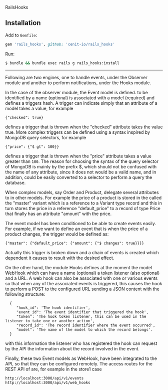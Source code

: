 RailsHooks

## Installation

Add to `Gemfile`:
```ruby
gem 'rails_hooks', github: 'cenit-io/rails_hooks'
```

Run:
```sh
$ bundle && bundle exec rails g rails_hooks:install
```

-----------------

Following are two engines, one to handle events, under the Observer
module and another to perform notifications, under the Hooks module.

In the case of the observer module, the Event model is defined.
to be identified by a name (optional) is associated with a model
(required) and defines a triggers hash. A trigger can indicate
simply that an attribute of a model takes a value, for example

    {"checked": true}

defines a trigger that is thrown when the "checked" attribute takes the
value true. More complex triggers can be defined using a
syntax inspired by MongoDB query selectors, for example

    {"price": {"$ gt": 100}}

defines a trigger that is thrown when the "price" attribute takes a
value greater than `100`. The reason for choosing the syntax of
the query selector of MongoDB is mainly by the prefix $,
which should not be confused with the name of any attribute, since it does not
would be a valid name, and in addition, could be easily converted to a selector
to perform a query the database.

When complex models, say Order and Product, delegate
several attributes to in other models. For example the price of a
product is stored in the  called the "master" variant which is
a reference to a Variant type record and this in turn stores the
price in a reference "default_price" to a record of type Price that
finally has an attribute "amount" with the price.

The event model has been conditioned to be able to create
events easily. For example, if we want to define an event that is
when the price of a product changes, the trigger
would be defined as:

    {"master": {"default_price": {"amount": {"$ changes": true}}}}

Actually this trigger is broken down and a chain of events is created
which dependent it causes to result with the desired effect.

On the other hand, the module Hooks defines at the moment the model WebHook
which can have a name (optional) a token listener (also
optional) and a URL. A web hook can also be associated with one or
various events so that when any of the associated events
is triggered, this causes the hook to perform a POST to the configured URL
sending a JSON content with the following structure:

```
  {
     "hook_id": 'The hook identifier',
     "event_id": 'The event identifier that triggered the hook',
     "token": 'The hook token listener, this can be used in the listener to take one or another action',
     "record_id": 'The record identifier where the event occurred',
     "model": 'The name of the model to which the record belongs'.
  }
```

with this information the listener who has registered the hook can
request by the API the information about the record
involved in the event.

Finally, these two Event models as WebHook, have been integrated
to the API, so that they can be configured remotely. The
access routes for the REST API of are, for example in the
store1 case

    http://localhost:3000/api/v1/events
    http://localhost:3000/api/v1/web_hooks
